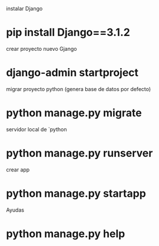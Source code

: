instalar Django
# pip install Django==3.1.2
crear proyecto nuevo Gjango
# django-admin startproject <nombreProyecto>
migrar proyecto python (genera base de datos por defecto)
# python manage.py migrate
servidor local de `python
# python manage.py runserver
crear app
# python manage.py startapp <nombreapp>








Ayudas
# python manage.py help